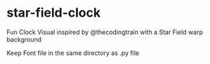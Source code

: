 # star-field-clock
Fun Clock Visual inspired by @thecodingtrain with a Star Field warp background

Keep Font file in the same directory as .py file

